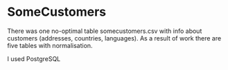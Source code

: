# SomeCustomers
There was one no-optimal table somecustomers.csv with info about customers (addresses, countries, languages).
As a result of work there are five tables with normalisation.

I used PostgreSQL
